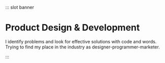 ::: slot banner

# Product Design & Development

I identify problems and look for effective solutions with code and words. Trying to find my place in the industry as designer-programmer-marketer.

:::
